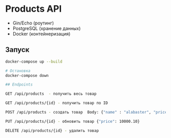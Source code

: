 # Products API

- Gin/Echo (роутинг)
- PostgreSQL (хранение данных)
- Docker (контейнеризация)

## Запуск

```bash
docker-compose up --build

# Остановка
docker-compose down

## Endpoints

GET /api/products  - получить весь товар

GET /api/products/{id} - получить товар по ID

POST /api/products - создать товар  Body: {"name" : "alabaster", "price": 999999.99}

PUT /api/products/{id} - обновить товар {"price": 10000.10}

DELETE /api/products/{id} - удалить товар 


